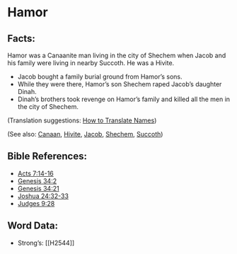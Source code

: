 # Hamor

## Facts:

Hamor was a Canaanite man living in the city of Shechem when Jacob and his family were living in nearby Succoth. He was a Hivite.

* Jacob bought a family burial ground from Hamor’s sons.
* While they were there, Hamor’s son Shechem raped Jacob’s daughter Dinah.
* Dinah’s brothers took revenge on Hamor’s family and killed all the men in the city of Shechem.

(Translation suggestions: [How to Translate Names](../../translate/translate-names))

(See also: [Canaan](../names/canaan.md), [Hivite](../names/hivite.md), [Jacob](../names/jacob.md), [Shechem](../names/shechem.md), [Succoth](../names/succoth.md))

## Bible References:

* [Acts 7:14-16](rc://en/tn/help/act/07/14)
* [Genesis 34:2](rc://en/tn/help/gen/34/02)
* [Genesis 34:21](rc://en/tn/help/gen/34/21)
* [Joshua 24:32-33](rc://en/tn/help/jos/24/32)
* [Judges 9:28](rc://en/tn/help/jdg/09/28)

## Word Data:

* Strong’s: [[H2544]]
